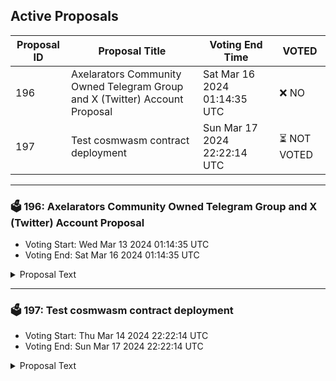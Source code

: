 ## Active Proposals

| Proposal ID | Proposal Title | Voting End Time | VOTED |
|-------------|----------------|-----------------|-------|
| 196 | Axelarators Community Owned Telegram Group and X (Twitter) Account Proposal | Sat Mar 16 2024 01:14:35 UTC | ❌ NO |
| 197 | Test cosmwasm contract deployment | Sun Mar 17 2024 22:22:14 UTC | ⏳ NOT VOTED |

---

### 🗳 196: Axelarators Community Owned Telegram Group and X (Twitter) Account Proposal
- Voting Start: Wed Mar 13 2024 01:14:35 UTC
- Voting End: Sat Mar 16 2024 01:14:35 UTC

<details>
<summary>Proposal Text</summary>
 
This proposal withdraw funds from community pool to help the initiative Axelarators Community Owned Telegram Group and X (Twitter) Account as mentioned here: https://community.axelar.network/t/axelarators-community-owned-telegram-group-and-x-twitter-account-proposal/2668/9?u=interlinkeddao
</details>

---

### 🗳 197: Test cosmwasm contract deployment
- Voting Start: Thu Mar 14 2024 22:22:14 UTC
- Voting End: Sun Mar 17 2024 22:22:14 UTC

<details>
<summary>Proposal Text</summary>
 
This proposal deploys and instantiates a cosmwasm test contract that sends tokens between accounts. The goal is to check if contract deployment, instantiation and execution are correctly configured. Source code can be found at: https://github.com/athena-consulting/cosmwasm-by-example/tree/main/send-tokens
</details>
